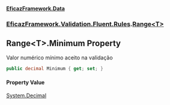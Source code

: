 #### [EficazFramework.Data](EficazFrameworkData.md 'EficazFramework Data')
### [EficazFramework.Validation.Fluent.Rules](EficazFrameworkData.md#EficazFramework_Validation_Fluent_Rules 'EficazFramework.Validation.Fluent.Rules').[Range&lt;T&gt;](Range_T_.md 'EficazFramework.Validation.Fluent.Rules.Range&lt;T&gt;')
## Range&lt;T&gt;.Minimum Property
Valor numérico mínimo aceito na validação  
```csharp
public decimal Minimum { get; set; }
```
#### Property Value
[System.Decimal](https://docs.microsoft.com/en-us/dotnet/api/System.Decimal 'System.Decimal')
